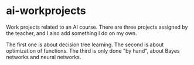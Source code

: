 # ai-workprojects
Work projects related to an AI course. There are three projects assigned by the teacher, and I also add something I do on my own.

The first one is about decision tree learning.
The second is about optimization of functions.
The third is only done "by hand", about Bayes networks and neural networks.
